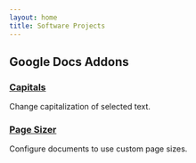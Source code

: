 ```yaml
---
layout: home
title: Software Projects
---
```

## Google Docs Addons

### [Capitals](capitals)

Change capitalization of selected text.

### [Page Sizer](page-sizer)

Configure documents to use custom page sizes.

